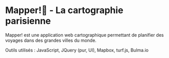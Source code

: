 # Mapper!📌 - La cartographie parisienne
Mapper! est une application web cartographique permettant de planifier des voyages
dans des grandes villes du monde.

Outils utilisés : JavaScript, JQuery (pur, UI), Mapbox, turf.js, Bulma.io
